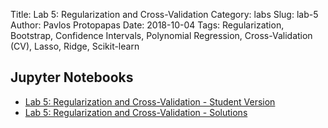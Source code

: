 Title: Lab 5: Regularization and Cross-Validation
Category: labs
Slug: lab-5
Author: Pavlos Protopapas
Date: 2018-10-04
Tags: Regularization, Bootstrap, Confidence Intervals, Polynomial Regression, Cross-Validation (CV), Lasso, Ridge, Scikit-learn

## Jupyter Notebooks

- [Lab 5: Regularization and Cross-Validation - Student Version]({filename}notebook/lab5.ipynb)
- [Lab 5: Regularization and Cross-Validation - Solutions]({filename}notebook/solutions/lab5_solutions.ipynb)

